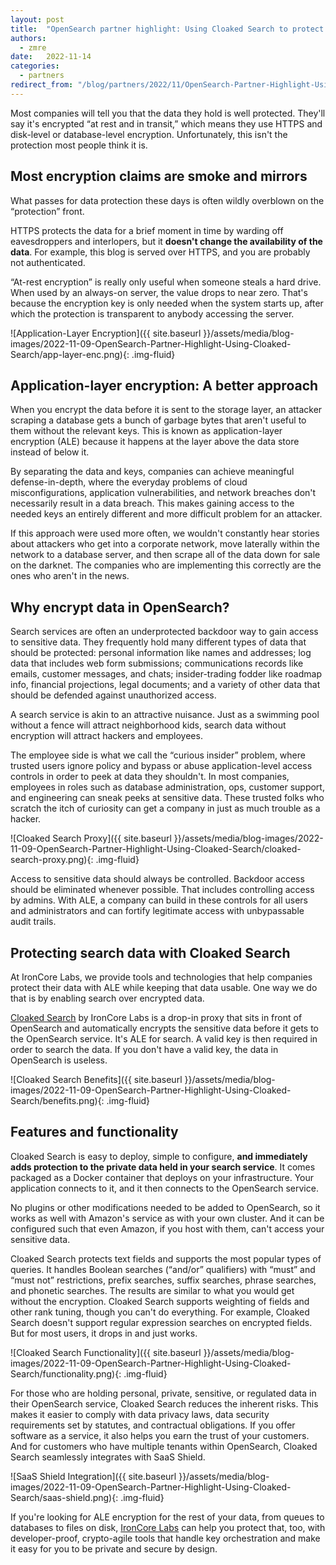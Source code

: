 ```yaml
---
layout: post
title:  "OpenSearch partner highlight: Using Cloaked Search to protect your data"
authors:
  - zmre
date:   2022-11-14
categories:
  - partners
redirect_from: "/blog/partners/2022/11/OpenSearch-Partner-Highlight-Using-Cloaked-Search/"
---
```


Most companies will tell you that the data they hold is well protected. They'll say it's encrypted “at rest and
in transit,” which means they use HTTPS and disk-level or database-level encryption. Unfortunately, this isn't
the protection most people think it is.

## Most encryption claims are smoke and mirrors

What passes for data protection these days is often wildly overblown on the “protection” front.

HTTPS protects the data for a brief moment in time by warding off eavesdroppers and interlopers, but it
**doesn't change the availability of the data**. For example, this blog is served over HTTPS, and you are
probably not authenticated.

“At-rest encryption” is really only useful when someone steals a hard drive. When used by an always-on server,
the value drops to near zero. That's because the encryption key is only needed when the system starts up, after
which the protection is transparent to anybody accessing the server.

![Application-Layer Encryption]({{ site.baseurl }}/assets/media/blog-images/2022-11-09-OpenSearch-Partner-Highlight-Using-Cloaked-Search/app-layer-enc.png){: .img-fluid}

## Application-layer encryption: A better approach

When you encrypt the data before it is sent to the storage layer, an attacker scraping a database gets a bunch
of garbage bytes that aren't useful to them without the relevant keys. This is known as application-layer
encryption (ALE) because it happens at the layer above the data store instead of below it.

By separating the data and keys, companies can achieve meaningful defense-in-depth, where the everyday problems
of cloud misconfigurations, application vulnerabilities, and network breaches don't necessarily result in a
data breach. This makes gaining access to the needed keys an entirely different and more difficult problem for
an attacker.  

If this approach were used more often, we wouldn't constantly hear stories about attackers who get into a
corporate network, move laterally within the network to a database server, and then scrape all of the data
down for sale on the darknet. The companies who are implementing this correctly are the ones who aren't in
the news.

## Why encrypt data in OpenSearch?

Search services are often an underprotected backdoor way to gain access to sensitive data. They frequently hold
many different types of data that should be protected: personal information like names and addresses; log data
that includes web form submissions; communications records like emails, customer messages, and chats;
insider-trading fodder like roadmap info, financial projections, legal documents; and a variety of other
data that should be defended against unauthorized access.

A search service is akin to an attractive nuisance. Just as a swimming pool without a fence will attract
neighborhood kids, search data without encryption will attract hackers and employees.

The employee side is what we call the “curious insider” problem, where trusted users ignore policy and bypass or
abuse application-level access controls in order to peek at data they shouldn't. In most companies, employees in
roles such as database administration, ops, customer support, and engineering can sneak peeks at sensitive data.
These trusted folks who scratch the itch of curiosity can get a company in just as much trouble as a hacker.

![Cloaked Search Proxy]({{ site.baseurl }}/assets/media/blog-images/2022-11-09-OpenSearch-Partner-Highlight-Using-Cloaked-Search/cloaked-search-proxy.png){: .img-fluid}

Access to sensitive data should always be controlled. Backdoor access should be eliminated whenever possible.
That includes controlling access by admins. With ALE, a company can build in these
controls for all users and administrators and can fortify legitimate access with unbypassable audit trails.

## Protecting search data with Cloaked Search

At IronCore Labs, we provide tools and technologies that help companies protect their data with
ALE while keeping that data usable. One way we do that is by enabling search over
encrypted data.

[Cloaked Search](https://ironcorelabs.com/products/cloaked-search/) by IronCore Labs is a drop-in proxy that
sits in front of OpenSearch and automatically encrypts the sensitive data before it gets to the OpenSearch
service. It's ALE for search. A valid key is then required in order to search the data.  If you
don't have a valid key, the data in OpenSearch is useless.

![Cloaked Search Benefits]({{ site.baseurl }}/assets/media/blog-images/2022-11-09-OpenSearch-Partner-Highlight-Using-Cloaked-Search/benefits.png){: .img-fluid}

## Features and functionality

Cloaked Search is easy to deploy, simple to configure, **and immediately adds protection to the private data
held in your search service**. It comes packaged as a Docker container that deploys on your infrastructure.
Your application connects to it, and it then connects to the OpenSearch service. 

No plugins or other modifications needed to be added to OpenSearch, so it works as well with Amazon's service as with
your own cluster. And it can be configured such that even Amazon, if you host with them, can't access your
sensitive data.

Cloaked Search protects text fields and supports the most popular types of queries. It handles Boolean searches
(“and/or” qualifiers) with “must” and “must not” restrictions, prefix searches, suffix searches, phrase searches,
and phonetic searches. The results are similar to what you would get without the encryption. Cloaked Search supports
weighting of fields and other rank tuning, though you can't do everything. For example, Cloaked Search doesn't
support regular expression searches on encrypted fields. But for most users, it drops in and just works.

![Cloaked Search Functionality]({{ site.baseurl }}/assets/media/blog-images/2022-11-09-OpenSearch-Partner-Highlight-Using-Cloaked-Search/functionality.png){: .img-fluid}

For those who are holding personal, private, sensitive, or regulated data in their OpenSearch service, Cloaked
Search reduces the inherent risks. This makes it easier to comply with data privacy laws, data security requirements
set by statutes, and contractual obligations. If you offer software as a service, it also helps you earn the
trust of your customers. And for customers who have multiple tenants within OpenSearch, Cloaked Search seamlessly
integrates with SaaS Shield.

![SaaS Shield Integration]({{ site.baseurl }}/assets/media/blog-images/2022-11-09-OpenSearch-Partner-Highlight-Using-Cloaked-Search/saas-shield.png){: .img-fluid}

If you're looking for ALE encryption for the rest of your data, from queues to databases to files
on disk, [IronCore Labs](https://ironcorelabs.com/) can help you protect that, too, with developer-proof,
crypto-agile tools that handle key orchestration and make it easy for you to be private and secure by design.
